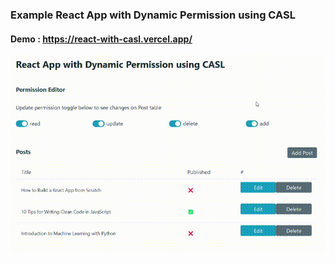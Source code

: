 ### Example React App with Dynamic Permission using CASL

#### Demo : https://react-with-casl.vercel.app/

![React with CASL Demo](/assets/react-casl-demo2-compressed.gif)

